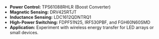 
- **Power Control:** TPS61088RHLR (Boost Converter)
- **Magnetic Sensing:** DRV425RTJT
- **Inductance Sensing:** LDC1612QDNTRQ1
- **High-Power Switching:** FDPF51N25, IRF530PBF, and FGH60N60SMD
- **Application:** Experiment with wireless energy transfer for LED arrays or small devices.